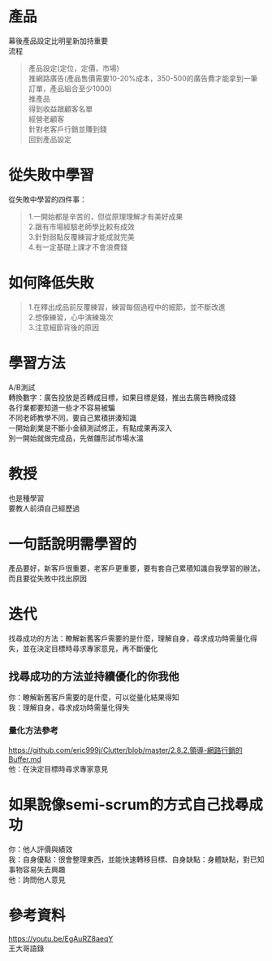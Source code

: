 # 產品
幕後產品設定比明星新加持重要  
流程  
>產品設定(定位，定價，市場)  
>推網路廣告(產品售價需要10-20%成本，350-500的廣告費才能拿到一筆訂單，產品組合至少1000)  
>推產品  
>得到收益跟顧客名單  
>經營老顧客  
>針對老客戶行銷並賺到錢  
>回到產品設定  

# 從失敗中學習
從失敗中學習的四件事：    
>1.一開始都是辛苦的，但從原理理解才有美好成果  
>2.跟有市場經驗老師學比較有成效  
>3.針對弱點反覆練習才能成就完美  
>4.有一定基礎上課才不會浪費錢 

# 如何降低失敗
>1.在釋出成品前反覆練習，練習每個過程中的細節，並不斷改進  
>2.想像練習，心中演練幾次  
>3.注意細節背後的原因  

# 學習方法  
A/B測試  
轉換數字：廣告投放是否轉成目標，如果目標是錢，推出去廣告轉換成錢   
各行業都要知道一些才不容易被騙  
不同老師教學不同，要自己累積拼湊知識  
一開始創業是不斷小金額測試修正，有點成果再深入  
別一開始就做完成品，先做雛形試市場水溫  

# 教授  
也是種學習  
要教人前須自己經歷過  


# 一句話說明需學習的
產品要好，新客戶很重要，老客戶更重要，要有套自己累積知識自我學習的辦法，而且要從失敗中找出原因   

# 迭代  
找尋成功的方法：瞭解新舊客戶需要的是什麼，理解自身，尋求成功時需量化得失，並在決定目標時尋求專家意見，再不斷優化    

## 找尋成功的方法並持續優化的你我他  
你：瞭解新舊客戶需要的是什麼，可以從量化結果得知    
我：理解自身，尋求成功時需量化得失 
### 量化方法參考  
https://github.com/eric999j/Clutter/blob/master/2.8.2.領導-網路行銷的Buffer.md  
他：在決定目標時尋求專家意見  

# 如果說像semi-scrum的方式自己找尋成功  
你：他人評價與績效  
我：自身優點：很會整理東西，並能快速轉移目標、自身缺點：身體缺點，對已知事物容易失去興趣  
他：詢問他人意見  

# 參考資料  
https://youtu.be/EgAuRZ8aeqY  
王大哥語錄  
